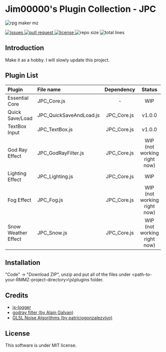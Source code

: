 # Jim00000's Plugin Collection - JPC

![rpg maker mz](https://assets-global.website-files.com/5efc0159f9a97ba05a8b2902/5f37b45f88d83d5fb98b45dc_banner-rpg-maker-mz-p-2000.jpeg)

<div>
    <p align="left">
        <a href="https://github.com/Jim00000/RMMZ-Plugin-Collection/issues">
            <img src="https://img.shields.io/github/issues/Jim00000/RMMZ-Plugin-Collection" alt="issues">
        </a>
        <a href="https://github.com/Jim00000/RMMZ-Plugin-Collection/pulls">
            <img src="https://img.shields.io/github/issues-pr/Jim00000/RMMZ-Plugin-Collection" alt="pull request">
        </a>
        <a href="https://github.com/Jim00000/RMMZ-Plugin-Collection/blob/master/LICENSE">
            <img src="https://img.shields.io/github/license/Jim00000/RMMZ-Plugin-Collection" alt="license">
        </a>
        <a>
            <img src="https://img.shields.io/github/repo-size/Jim00000/RMMZ-Plugin-Collection" alt="repo size">
        </a>
        <a>
            <img src="https://img.shields.io/tokei/lines/github/Jim00000/RMMZ-Plugin-Collection" alt="total lines">
        </a>
    </p>
</div>

## Introduction

Make it as a hobby. I will slowly update this project.

## Plugin List

| Plugin | File name | Dependency | Status | Sample |
|:---|:---|:---:|:---:|:---:|
| Essential Core | JPC_Core.js | - | WIP | - |
| Quick Save/Load | JPC_QuickSaveAndLoad.js | JPC_Core.js | v1.0.0 | - |
| TextBox Input | JPC_TextBox.js | JPC_Core.js | v1.0.0 | <a href="https://github.com/Jim00000/RMMZ-Plugin-Collection/releases/download/sample/JPC_TextBox_Sample-20210405-36d09a3.7z">36d09a3</a> |
| God Ray Effect | JPC_GodRayFilter.js | JPC_Core.js | WIP (not working right now) | - |
| Lighting Effect | JPC_Lighting.js | JPC_Core.js | WIP |  <a href="https://github.com/Jim00000/RMMZ-Plugin-Collection/releases/download/sample/JPC_Lighting_Sample-8d5ad32082ffb7080136947437ff47b91d175cdb.7z">8d5ad32</a> |
| Fog Effect | JPC_Fog.js | JPC_Core.js | WIP (not working right now) | - |
| Snow Weather Effect | JPC_Snow.js | JPC_Core.js | WIP (not working right now) | - |

## Installation

"Code" → "Download ZIP", unzip and put all of the files under \<path-to-your-RMMZ-project-directory\>\js\plugins folder.

## Credits
- [js-logger](https://github.com/jonnyreeves/js-logger)
- [godray filter (by Alain Galvan)](https://github.com/pixijs/pixi-filters/tree/master/filters/godray)
- [GLSL Noise Algorithms (by patriciogonzalezvivo)](https://gist.github.com/patriciogonzalezvivo/670c22f3966e662d2f83)

## License

This software is under MIT license.